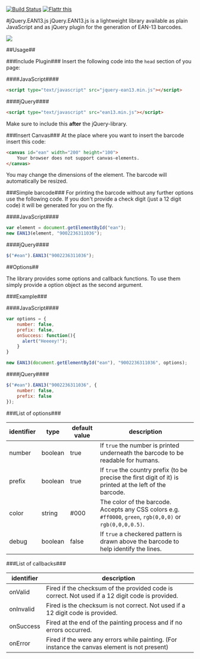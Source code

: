[![Build Status](https://travis-ci.org/joushx/jQuery.EAN13.png?branch=master)](https://travis-ci.org/joushx/jQuery.EAN13) <a href="https://flattr.com/submit/auto?user_id=joushx&url=https%3A%2F%2Fgithub.com%2Fjoushx%2FjQuery.EAN13" target="_blank"><img src="http://api.flattr.com/button/flattr-badge-large.png" alt="Flattr this" title="Flattr this" border="0"></a>

#jQuery.EAN13.js
jQuery.EAN13.js is a lightweight library available as plain JavaScript and as jQuery plugin for the generation of EAN-13 barcodes.

<img src="https://raw.github.com/joushx/jQuery.EAN13/master/barcode.png"/>

##Usage##

###Include Plugin###
Insert the following code into the `head` section of you page:

####JavaScript####

```html
<script type="text/javascript" src="jquery-ean13.min.js"></script>
```


####jQuery####

```html
<script type="text/javascript" src="ean13.min.js"></script>
```

Make sure to include this **after** the jQuery-library.

###Insert Canvas###
At the place where you want to insert the barcode insert this code:

```html
<canvas id="ean" width="200" height="100">
	Your browser does not support canvas-elements.
</canvas>
```

You may change the dimensions of the element. The barcode will automatically be resized.

###Simple barcode###
For printing the barcode without any further options use the following code.
If you don't provide a check digit (just a 12 digit code) it will be generated for you on the fly.

####JavaScript####

```javascript
var element = document.getElementById("ean");
new EAN13(element, "9002236311036");
```

####jQuery####
```javascript
$("#ean").EAN13("9002236311036");
```

##Options##

The library provides some options and callback functions. To use them simply provide a option object as the second argument.

###Example###

####JavaScript####

```javascript
var options = {
	number: false,
	prefix: false,
	onSuccess: function(){
	  alert("Heeeey!");
	}
}

new EAN13(document.getElementById("ean"), "9002236311036", options);
```

####jQuery####

```javascript
$("#ean").EAN13("9002236311036", {
	number: false,
	prefix: false
});
```

###List of options###

identifier | type    | default value | description
-----------|---------|---------------|-------------
number		 | boolean | true          | If `true` the number is printed underneath the barcode to be readable for humans.
prefix		 | boolean | true          | If `true` the country prefix (to be precise the first digit of it) is printed at the left of the barcode.
color			 | string  | #000          | The color of the barcode. Accepts any CSS colors e.g. `#ff0000`, `green`, `rgb(0,0,0)` or `rgb(0,0,0,0.5)`.
debug			 | boolean | false				 | If `true` a checkered pattern is drawn above the barcode to help identify the lines.

###List of callbacks###

identifier | description
-----------|---------
onValid		 | Fired if the checksum of the provided code is correct. Not used if a 12 digit code is provided.
onInvalid  | Fired is the checksum is not correct. Not used if a 12 digit code is provided.
onSuccess  | Fired at the end of the painting process and if no errors occurred.
onError    | Fired if the were any errors while painting. (For instance the canvas element is not present)
